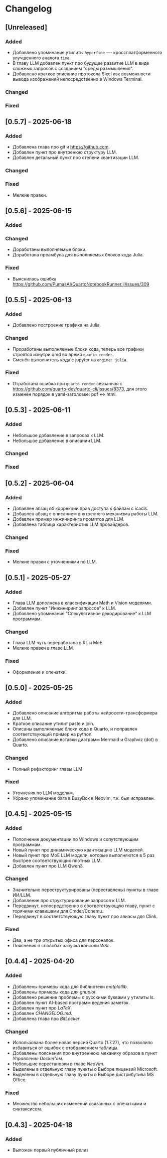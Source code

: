 # Changelog


## [Unreleased]

### Added

- Добавлено упоминание утилиты `hyperfine` --- кроссплатформенного улучшенного аналога `time`.
- В главу LLM добавлен пункт про будущее развитие LLM в виде сложных запросов с созданием "среды размышления".
- Добавлено краткое описание протокола Sixel как возможности вывода изображений непосредственно в Windows Terminal.

### Changed

### Fixed


## [0.5.7] - 2025-06-18

### Added

- Добавлена глава про git и <https://github.com>.
- Добавлен пункт про внутренюю структуру LLM.
- Добавлен детальный пункт про степени квантизации LLM.

### Changed

### Fixed

- Мелкие правки.


## [0.5.6] - 2025-06-15

### Added

### Changed

- Доработаны выполняемые блоки.
- Доработана преамбула для выполняемых блоков кода Julia.

### Fixed

- Выяснилась ошибка https://github.com/PumasAI/QuartoNotebookRunner.jl/issues/309


## [0.5.5] - 2025-06-13

### Added

- Добавлено построение графика на Julia.

### Changed

- Проработаны выполняемые блоки кода, теперь все графики строятся изнутри qmd во время `quarto render`.
- Сменён выполнитель кода с jupyter на `engine: julia`.

### Fixed

- Отработана ошибка при `quarto render` связанная с <https://github.com/quarto-dev/quarto-cli/issues/8373>,
  для этого изменён порядок в yaml-заголовке: pdf <-> html.


## [0.5.3] - 2025-06-11

### Added

- Небольшое добавление в запросах к LLM.
- Небольшое добавление в описании LLM.

### Changed

### Fixed


## [0.5.2] - 2025-06-04

### Added

- Добавлен абзац об коррекции прав доступа к файлам с icacls.
- Добавлен абзац с описанием внутреннего механизма работы LLM.
- Добавлен пример инжиниринга промптов для LLM.
- Добавлена таблица характеристик LLM провайдеров.

### Changed

### Fixed

- Мелкие правки с уточнениями по LLM.

## [0.5.1] - 2025-05-27

### Added

- Глава LLM дополнена в классификации Math и Vision моделями.
- Добавлен пункт "Инжиниринг запросов" к LLM.
- Добавлено упоминание "Спекулятивное декодирование" к LLM программам.

### Changed

- Глава LLM чуть переработана в RL и MoE.
- Мелкие правки в главе LLM.

### Fixed

- Оформление и опечатки.

## [0.5.0] - 2025-05-25

### Added

- Добавлено описание алгоритма работы нейросети-трансформера для LLM.
- Краткое описание утилит paste и join.
- Описаны выполняемые блоки кода в Quarto, и поправлен соответствующий пример на python.
- Добавлено описание вставки диаграмм Mermaid и Graphviz (dot) в Quarto.

### Changed

- Полный рефакторинг главы LLM

### Fixed

- Уточнения по LLM моделям.
- Убрано упоминание бага в BusyBox в Neovim, т.к. был исправлен.

## [0.4.5] - 2025-05-15

### Added

- Пополнение документации по Windows и сопутствующим программам.
- Новый пункт про динамическую квантизацию LLM моделей.
- Новый пункт про MoE LLM модели, которые выполняются в 5 раз быстрее соответствующих плотных LLM.
- Добавлен пункт про LLM Qwen3.

### Changed

- Значительно переструктурированы (переставлены) пункты в главе ИИ/LLM.
- Добавление про структурирование запросов к LLM.
- Передвинут, непосредственно в соответствующую главу, пункт с горячими клавишами для Cmder/Conemu.
- Передвинут в соответствующую главу пункт про алиасы для Clink.

### Fixed

- Два, а не три открытых офиса для персоналок.
- Пояснения о способах запуска консоли _WSL_.


## [0.4.4] - 2025-04-20

### Added

- Добавлены примеры кода для библиотеки _matplotlib_.
- Добавлены примеры кода для _gnuplot_.
- Добавлено решение проблемы с русскими буквами у утилиты _ls_.
- Добавлен пункт AI-based программ ведения заметок.
- Добавлен пункт про _LaTeX_.
- Добавлен _CHANGELOG.md_.
- Добавлена глава про _BitLocker_.

### Changed

- Использована более новая версия Quarto (1.7.27), что позволило избавиться от ошибок с отображением таблицы.
- Добавлены пояснения про внутреннюю механику образов в пункт _Управление Docker'ом_.
- Небольшие перестановки в главе _NeoVim_.
- Выделены в отдельную главу пункты о Выборе лицензий Microsoft.
- Выделены в отдельную главу пункты о Выборе дистрибутива MS Office.

### Fixed

- Множество небольших изменений связанных с опечатками и синтаксисом.

## [0.4.3] - 2025-04-18

### Added

- Выложен первый публичный релиз

